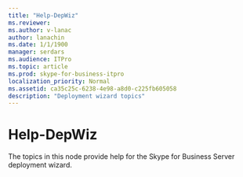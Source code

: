 ```yaml
---
title: "Help-DepWiz"
ms.reviewer: 
ms.author: v-lanac
author: lanachin
ms.date: 1/1/1900
manager: serdars
ms.audience: ITPro
ms.topic: article
ms.prod: skype-for-business-itpro
localization_priority: Normal
ms.assetid: ca35c25c-6238-4e98-a8d0-c225fb605058
description: "Deployment wizard topics"
---
```


# Help-DepWiz
 
The topics in this node provide help for the Skype for Business Server deployment wizard.
  

  

